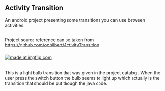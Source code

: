 ## Activity Transition
An android project presenting some transitions you can use between activities.
##
Project source reference can be taken from https://github.com/ophilbert/ActivityTransition

#####
<a href="https://imgflip.com/gif/2vs6fw"><img src="https://i.imgflip.com/2vs6fw.gif" title="made at imgflip.com"/></a>
######
This is a light bulb transition that was given in the project catalog . When the user press the switch button the bulb seems to light up which actually is the transition that should be put though the java code.
